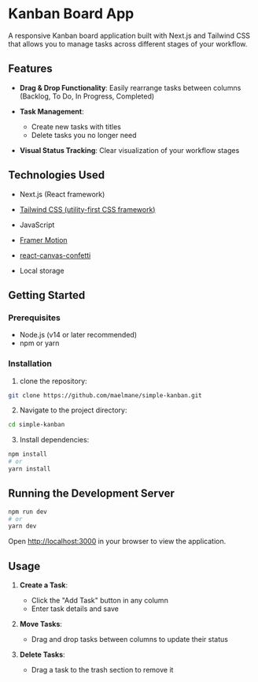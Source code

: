 # Kanban Board App
A responsive Kanban board application built with Next.js and Tailwind CSS that allows you to manage tasks across different stages of your workflow.

## Features
* **Drag & Drop Functionality**: Easily rearrange tasks between columns (Backlog, To Do, In Progress, Completed)
* **Task Management**:

    * Create new tasks with titles
    * Delete tasks you no longer need

* **Visual Status Tracking**: Clear visualization of your workflow stages

## Technologies Used
* Next.js (React framework)

* [Tailwind CSS (utility-first CSS framework)](https://tailwindcss.com/)

* JavaScript

* [Framer Motion](https://www.npmjs.com/package/framer-motion)
  
* [react-canvas-confetti](https://www.npmjs.com/package/react-canvas-confetti)
  
* Local storage

## Getting Started

### Prerequisites
* Node.js (v14 or later recommended)
* npm or yarn

### Installation
1. clone the repository:
```bash
git clone https://github.com/maelmane/simple-kanban.git
```
2. Navigate to the project directory:
```bash
cd simple-kanban
```
3. Install dependencies:
```bash
npm install
# or
yarn install
```

## Running the Development Server
```bash
npm run dev
# or
yarn dev
```
Open [http://localhost:3000](http://localhost:3000) in your browser to view the application.

## Usage
1. **Create a Task**:
    * Click the "Add Task" button in any column
    * Enter task details and save

2. **Move Tasks**:
    * Drag and drop tasks between columns to update their status

3. **Delete Tasks**:
    * Drag a task to the trash section to remove it

